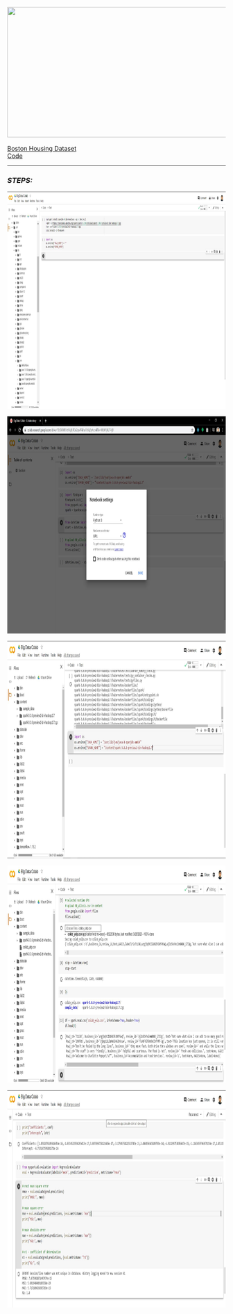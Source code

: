 <p align="center">
  <img width="600" height="300" src="https://miro.medium.com/max/655/1*vmiz8BGm1Xp6QnUSQBVVRg.png">
</p>  

[Boston Housing Dataset](https://www.cs.toronto.edu/~delve/data/boston/bostonDetail.html)  
[Code](https://github.com/ankur715/GCP/blob/master/colab/pyspark/Big_Data_Colab.ipynb)

---

### _STEPS:_  
<p align="left">
  <img width="1000" height="500" src="https://github.com/ankur715/GCP/blob/master/colab/pyspark/colab%20install.JPG">
</p>

<p align="left">
  <img width="1000" height="500" src="https://github.com/ankur715/GCP/blob/master/colab/pyspark/runtime.JPG">
</p>

<p align="left">
  <img width="1000" height="500" src="https://github.com/ankur715/GCP/blob/master/colab/pyspark/spark%20content.JPG">
</p>

<p align="left">
  <img width="1000" height="500" src="https://github.com/ankur715/GCP/blob/master/colab/pyspark/read.JPG">
</p>

<p align="left">
  <img width="1000" height="500" src="https://github.com/ankur715/GCP/blob/master/colab/pyspark/metrics.JPG">
</p>
